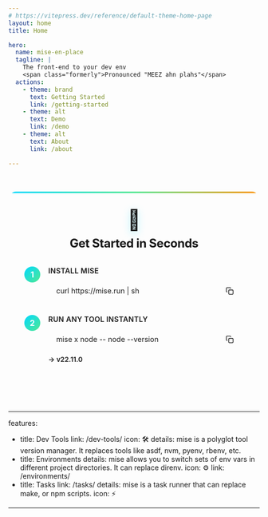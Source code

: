 ```yaml
---
# https://vitepress.dev/reference/default-theme-home-page
layout: home
title: Home

hero:
  name: mise-en-place
  tagline: |
    The front-end to your dev env
    <span class="formerly">Pronounced "MEEZ ahn plahs"</span>
  actions:
    - theme: brand
      text: Getting Started
      link: /getting-started
    - theme: alt
      text: Demo
      link: /demo
    - theme: alt
      text: About
      link: /about

---
```


<div class="quick-setup">
  <div class="setup-header">
    <span class="setup-icon">🚀</span>
    <h3>Get Started in Seconds</h3>
  </div>
  <div class="setup-steps">
    <div class="setup-step">
      <span class="step-number">1</span>
      <div class="step-content">
        <p class="step-label">Install mise</p>
        <div class="code-box">
          <code>curl https://mise.run | sh</code>
          <button class="copy-btn" onclick="navigator.clipboard.writeText('curl https://mise.run | sh')">
            <svg xmlns="http://www.w3.org/2000/svg" width="16" height="16" viewBox="0 0 24 24" fill="none" stroke="currentColor" stroke-width="2">
              <rect x="9" y="9" width="13" height="13" rx="2" ry="2"></rect>
              <path d="M5 15H4a2 2 0 0 1-2-2V4a2 2 0 0 1 2-2h9a2 2 0 0 1 2 2v1"></path>
            </svg>
          </button>
        </div>
      </div>
    </div>
    <div class="setup-step">
      <span class="step-number">2</span>
      <div class="step-content">
        <p class="step-label">Run any tool instantly</p>
        <div class="code-box">
          <code>mise x node -- node --version</code>
          <button class="copy-btn" onclick="navigator.clipboard.writeText('mise x node -- node --version')">
            <svg xmlns="http://www.w3.org/2000/svg" width="16" height="16" viewBox="0 0 24 24" fill="none" stroke="currentColor" stroke-width="2">
              <rect x="9" y="9" width="13" height="13" rx="2" ry="2"></rect>
              <path d="M5 15H4a2 2 0 0 1-2-2V4a2 2 0 0 1 2-2h9a2 2 0 0 1 2 2v1"></path>
            </svg>
          </button>
        </div>
        <p class="step-output">→ v22.11.0</p>
      </div>
    </div>
  </div>
</div>

---

features:
  - title: Dev Tools
    link: /dev-tools/
    icon: 🛠️
    details: mise is a polyglot tool version manager. It replaces tools like asdf, nvm, pyenv, rbenv, etc.
  - title: Environments
    details: mise allows you to switch sets of env vars in different project directories. It can replace direnv.
    icon: ⚙
    link: /environments/
  - title: Tasks
    link: /tasks/
    details: mise is a task runner that can replace make, or npm scripts.
    icon: ⚡
---

<style>
.formerly {
    font-size: 0.7em;
    color: #666;
}

.quick-setup {
    max-width: 800px;
    margin: 3rem auto 4rem;
    padding: 2rem;
    background: var(--vp-c-bg-soft);
    border-radius: 16px;
    border: 2px solid var(--vp-c-divider);
    position: relative;
    overflow: hidden;
}

.quick-setup::before {
    content: '';
    position: absolute;
    top: 0;
    left: 0;
    right: 0;
    height: 3px;
    background: linear-gradient(90deg, #00d9ff 0%, #52e892 50%, #ff9100 100%);
    animation: shimmer 3s ease-in-out infinite;
}

.setup-header {
    text-align: center;
    margin-bottom: 2rem;
}

.setup-icon {
    font-size: 2.5rem;
    display: block;
    margin-bottom: 0.5rem;
    filter: drop-shadow(0 4px 8px rgba(0, 217, 255, 0.3));
}

.setup-header h3 {
    font-size: 1.5rem;
    font-weight: 700;
    color: var(--vp-c-text-1);
    margin: 0;
    font-family: var(--vp-font-family-heading);
    letter-spacing: -0.02em;
}

.setup-steps {
    display: flex;
    flex-direction: column;
    gap: 1.5rem;
}

.setup-step {
    display: flex;
    gap: 1rem;
    align-items: flex-start;
}

.step-number {
    display: flex;
    align-items: center;
    justify-content: center;
    width: 32px;
    height: 32px;
    border-radius: 50%;
    background: linear-gradient(135deg, #00d9ff, #52e892);
    color: white;
    font-weight: 700;
    font-size: 1rem;
    flex-shrink: 0;
}

.step-content {
    flex: 1;
}

.step-label {
    font-weight: 600;
    color: var(--vp-c-text-1);
    margin: 0 0 0.5rem 0;
    font-size: 0.9rem;
    text-transform: uppercase;
    letter-spacing: 0.02em;
}

.code-box {
    display: flex;
    align-items: center;
    gap: 0.5rem;
    background: var(--vp-c-code-block-bg);
    border: 1px solid var(--vp-c-divider);
    border-radius: 8px;
    padding: 0.75rem 1rem;
    position: relative;
    transition: all 0.3s ease;
}

.code-box:hover {
    border-color: var(--vp-c-brand-1);
    box-shadow: 0 2px 8px rgba(0, 217, 255, 0.15);
}

.code-box code {
    flex: 1;
    font-family: var(--vp-font-family-mono);
    font-size: 0.9rem;
    color: var(--vp-c-text-1);
    background: none;
    padding: 0;
}

.copy-btn {
    background: transparent;
    border: none;
    color: var(--vp-c-text-3);
    cursor: pointer;
    padding: 4px;
    display: flex;
    align-items: center;
    justify-content: center;
    transition: all 0.2s ease;
}

.copy-btn:hover {
    color: var(--vp-c-brand-1);
    transform: scale(1.1);
}

.copy-btn:active {
    transform: scale(0.95);
}

.step-output {
    margin: 0.5rem 0 0 0;
    color: var(--vp-c-success-1);
    font-family: var(--vp-font-family-mono);
    font-size: 0.85rem;
    font-weight: 600;
}

/* Dark mode adjustments */
.dark .quick-setup {
    background: rgba(255, 255, 255, 0.03);
    border-color: rgba(255, 255, 255, 0.1);
}

.dark .code-box {
    background: rgba(0, 0, 0, 0.3);
}

/* Mobile responsiveness */
@media (max-width: 768px) {
    .quick-setup {
        margin: 2rem 1rem 3rem;
        padding: 1.5rem;
    }

    .setup-icon {
        font-size: 2rem;
    }

    .setup-header h3 {
        font-size: 1.25rem;
    }

    .code-box code {
        font-size: 0.8rem;
    }
}
</style>

